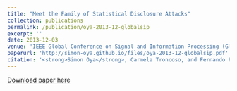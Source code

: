 ```yaml
---
title: "Meet the Family of Statistical Disclosure Attacks"
collection: publications
permalink: /publication/oya-2013-12-globalsip
excerpt: ''
date: 2013-12-03
venue: 'IEEE Global Conference on Signal and Information Processing (GlobalSIP)'
paperurl: 'http://simon-oya.github.io/files/oya-2013-12-globalsip.pdf'
citation: '<strong>Simon Oya</strong>, Carmela Troncoso, and Fernando Pérez-González. &quot;Meet the Family of Statistical Disclosure Attacks&quot; <i>IEEE Global Conference on Signal and Information Processing</i>. (pp. 233-236). IEEE, 2013.'
---
```


[Download paper here](http://simon-oya.github.io/files/oya-2013-12-globalsip.pdf)
